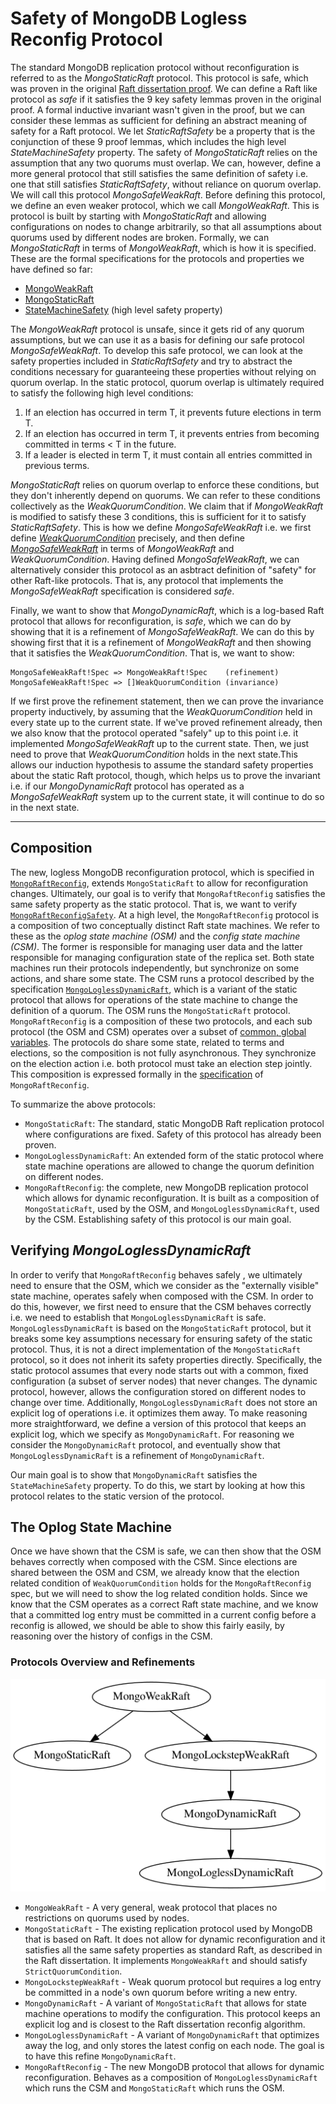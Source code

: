 # Safety of MongoDB Logless Reconfig Protocol

The standard MongoDB replication protocol without reconfiguration is referred to as the *MongoStaticRaft* protocol. This protocol is safe, which was proven in the original [Raft dissertation proof](raft-dissertation-proof.pdf). We can define a Raft like protocol as *safe* if it satisfies the 9 key safety lemmas proven in the original proof. A formal inductive invariant wasn't given in the proof, but we can consider these lemmas as sufficient for defining an abstract meaning of safety for a Raft protocol. We let *StaticRaftSafety* be a property that is the conjunction of these 9 proof lemmas, which includes the high level *StateMachineSafety* property. The safety of *MongoStaticRaft* relies on the assumption that any two quorums must overlap. We can, however, define a more general protocol that still satisfies the same definition of safety i.e. one that still satisfies *StaticRaftSafety*, without reliance on quorum overlap. We will call this protocol *MongoSafeWeakRaft*.  Before defining this protocol, we define an even weaker protocol, which we call *MongoWeakRaft*. This is protocol is built by starting with *MongoStaticRaft* and allowing configurations on nodes to change arbitrarily, so that all assumptions about quorums used by different nodes are broken. Formally, we can *MongoStaticRaft* in terms of *MongoWeakRaft*, which is how it is specified. These are the formal specifications for the protocols and properties we have defined so far:

- [MongoWeakRaft](https://github.com/will62794/logless-reconfig/blob/9c83df264e41cd6b51f1e9ed9c6d64a4deb300bd/refinement/MongoWeakRaft.tla)
- [MongoStaticRaft](https://github.com/will62794/logless-reconfig/blob/9c83df264e41cd6b51f1e9ed9c6d64a4deb300bd/refinement/MongoStaticRaft.tla)
- [StateMachineSafety](https://github.com/will62794/logless-reconfig/blob/9c83df264e41cd6b51f1e9ed9c6d64a4deb300bd/refinement/MongoWeakRaft.tla#L261-L263) (high level safety property)

The *MongoWeakRaft* protocol is unsafe, since it gets rid of any quorum assumptions, but we can use it as a basis for defining our safe protocol *MongoSafeWeakRaft*. To develop this safe protocol, we can look at the safety properties included in *StaticRaftSafety* and try to abstract the conditions necessary for guaranteeing these properties without relying on quorum overlap. In the static protocol, quorum overlap is ultimately required to satisfy the following high level conditions:

1. If an election has occurred in term T, it prevents future elections in term T.
2. If an election has occurred in term T, it prevents entries from becoming committed in terms < T in the future.
3. If a leader is elected in term T, it must contain all entries committed in previous terms.

*MongoStaticRaft* relies on quorum overlap to enforce these conditions, but they don't inherently depend on quorums. We can refer to these conditions collectively as the *WeakQuorumCondition*. We claim that if *MongoWeakRaft* is modified to satisfy these 3 conditions, this is sufficient for it to satisfy *StaticRaftSafety*. This is how we define *MongoSafeWeakRaft* i.e. we first define *[WeakQuorumCondition](https://github.com/will62794/logless-reconfig/blob/9c83df264e41cd6b51f1e9ed9c6d64a4deb300bd/refinement/MongoSafeWeakRaft.tla#L40-L56)* precisely, and then define *[MongoSafeWeakRaft](https://github.com/will62794/logless-reconfig/blob/9c83df264e41cd6b51f1e9ed9c6d64a4deb300bd/refinement/MongoSafeWeakRaft.tla#L58-L67)* in terms of *MongoWeakRaft* and *WeakQuorumCondition*. Having defined *MongoSafeWeakRaft*, we can alternatively consider this protocol as an asbtract definition of "safety" for other Raft-like protocols. That is, any protocol that implements the *MongoSafeWeakRaft* specification is considered *safe*.

Finally, we want to show that *MongoDynamicRaft*, which is a log-based Raft protocol that allows for reconfiguration, is *safe*, which we can do by showing that it is a refinement of *MongoSafeWeakRaft*. We can do this by showing first that it is a refinement of *MongoWeakRaft* and then showing that it satisfies the *WeakQuorumCondition*. That is, we want to show:

```
MongoSafeWeakRaft!Spec => MongoWeakRaft!Spec    (refinement)
MongoSafeWeakRaft!Spec => []WeakQuorumCondition (invariance)
```
If we first prove the refinement statement, then we can prove the invariance property inductively, by assuming that the *WeakQuorumCondition* held in every state up to the current state. If we've proved refinement already, then we also know that the protocol operated "safely" up to this point i.e. it implemented *MongoSafeWeakRaft* up to the current state. Then, we just need to prove that *WeakQuorumCondition* holds in the next state.This allows our induction hypothesis to assume the standard safety properties about the static Raft protocol, though, which helps us to prove the invariant i.e. if our *MongoDynamicRaft* protocol has operated as a *MongoSafeWeakRaft* system up to the current state, it will continue to do so in the next state.

-----------

## Composition

The new, logless MongoDB reconfiguration protocol, which is specified in [`MongoRaftReconfig`](../MongoRaftReconfig.tla), extends `MongoStaticRaft` to allow for reconfiguration changes. Ultimately, our goal is to verify that `MongoRaftReconfig` satisfies the same safety property as the static protocol. That is, we want to verify [`MongoRaftReconfigSafety`](../MongoRaftReconfig.tla#L103). At a high level, the `MongoRaftReconfig` protocol is a composition of two conceptually distinct Raft state machines. We refer to these as the *oplog state machine (OSM)* and the *config state machine (CSM)*. The former is responsible for managing user data and the latter responsible for managing configuration state of the replica set. Both state machines run their protocols independently, but synchronize on some actions, and share some state. The CSM runs a protocol described by the specification [`MongoLoglessDynamicRaft`](../MongoLoglessDynamicRaft.tla), which is a variant of the static protocol that allows for operations of the state machine to change the definition of a quorum. The OSM runs the `MongoStaticRaft` protocol. `MongoRaftReconfig` is a composition of these two protocols, and each sub protocol (the OSM and CSM) operates over a subset of [common, global variables](../MongoRaftReconfig.tla#L16-L23). The protocols do share some state, related to terms and elections, so the composition is not fully asynchronous. They synchronize on the election action i.e. both protocol must take an election step jointly. This composition is expressed formally in the [specification](../MongoRaftReconfig.tla#L75-L94) of `MongoRaftReconfig`.

To summarize the above protocols:
- `MongoStaticRaft`: The standard, static MongoDB Raft replication protocol where configurations are fixed. Safety of this protocol has already been proven.
- `MongoLoglessDynamicRaft`: An extended form of the static  protocol where state machine operations are allowed to change the quorum definition on different nodes.
- `MongoRaftReconfig`: the complete, new MongoDB replication protocol which allows for dynamic reconfiguration. It is built as a composition of `MongoStaticRaft`, used by the OSM, and `MongoLoglessDynamicRaft`, used by the CSM. Establishing safety of this protocol is our main goal.

## Verifying *MongoLoglessDynamicRaft*

In order to verify that `MongoRaftReconfig` behaves safely , we ultimately need to ensure that the OSM, which we consider as the "externally visible" state machine, 
operates safely when composed with the CSM. In order to do this, however, we first need to ensure that the CSM behaves correctly i.e. we need to establish that `MongoLoglessDynamicRaft` is safe. `MongoLoglessDynamicRaft` is based on the `MongoStaticRaft` protocol, but it breaks some key assumptions necessary for ensuring safety of the static protocol. Thus, it is not a direct implementation of the `MongoStaticRaft` protocol, so it does not inherit its safety properties directly. Specifically, the static protocol assumes that every node starts out with a common, fixed configuration (a subset of server nodes) that never changes. The dynamic protocol, however, allows the configuration stored on different nodes to change over time. Additionally, `MongoLoglessDynamicRaft` does not store an explicit log of operations i.e. it optimizes them away. To make reasoning more straightforward, we define a version of this protocol that keeps an explicit log, which we specify as `MongoDynamicRaft`. For reasoning we consider the `MongoDynamicRaft` protocol, and eventually show that `MongoLoglessDynamicRaft` is a refinement of `MongoDynamicRaft`.

Our main goal is to show that `MongoDynamicRaft` satisfies the `StateMachineSafety` property. To do this, we start by looking at how this protocol relates to the static version of the protocol. 





## The Oplog State Machine

Once we have shown that the CSM is safe, we can then show that the OSM behaves correctly when composed with the CSM. Since elections are shared between the OSM and CSM, we already know that the election related condition of `WeakQuorumCondition` holds for the `MongoRaftReconfig` spec, but we will need to show the log related condition holds. Since we know that the CSM operates as a correct Raft state machine, and we know that a committed log entry must be committed in a current config before a reconfig is allowed, we should be able to show this fairly easily, by reasoning over the history of configs in the CSM.

### Protocols Overview and Refinements

![](refinements.png)

- `MongoWeakRaft` - A very general, weak protocol that places no restrictions on quorums used by nodes.
- `MongoStaticRaft` - The existing replication protocol used by MongoDB that is based on Raft. It does not allow for dynamic reconfiguration and it satisfies all the same safety properties as standard Raft, as described in the Raft dissertation. It implements `MongoWeakRaft` and should satisfy `StrictQuorumCondition`.
- `MongoLockstepWeakRaft` - Weak quorum protocol but requires a log entry be committed in a node's own quorum before writing a new entry.
- `MongoDynamicRaft` - A variant of `MongoStaticRaft` that allows for state machine operations to modify the configuration. This protocol keeps an explicit log and is closest to the Raft dissertation reconfig algorithm.
- `MongoLoglessDynamicRaft` - A variant of `MongoDynamicRaft` that optimizes away the log, and only stores the latest config on each node. The goal is to have this refine `MongoDynamicRaft`.
- `MongoRaftReconfig` - The new MongoDB protocol that allows for dynamic reconfiguration. Behaves as a composition of `MongoLoglessDynamicRaft` which runs the CSM and `MongoStaticRaft` which runs the OSM.
